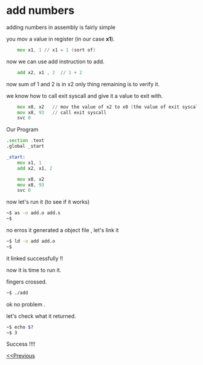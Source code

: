 # add numbers

adding numbers in assembly is fairly simple


you mov a value in register (in our case **x1**). 
```asm
    mov x1, 1 // x1 = 1 (sort of)
```
now we can use add instruction to add.
```asm
    add x2, x1 , 2  // 1 + 2
```


now sum of 1 and 2 is in x2
only thing remaining is to verify it.

we know how to call exit syscall and give it a value to exit with.


```asm
    mov x0, x2   // mov the value of x2 to x0 (the value of exit syscall) 
    mov x8, 93   // call exit syscall
    svc 0
```


Our Program
```asm
.section .text
.global _start

_start:
    mov x1, 1
    add x2, x1, 2

    mov x0, x2
    mov x8, 93
    svc 0

```

now let's run it (to see if it works)

```sh
~$ as -o add.o add.s
~$

```

no erros it generated a object file , let's link it


```sh
~$ ld -o add add.o
~$ 

```

it linked successfully !!

now it is time to run it.

fingers crossed.


```sh
~$ ./add
```

ok no problem .

let's check what it returned.


```sh
~$ echo $?
~$ 3
```
Success !!!!

[<<Previous](https://github.com/black-scythe0/Exp-aarch64-asm/blob/main/code/page1/page1.md)
